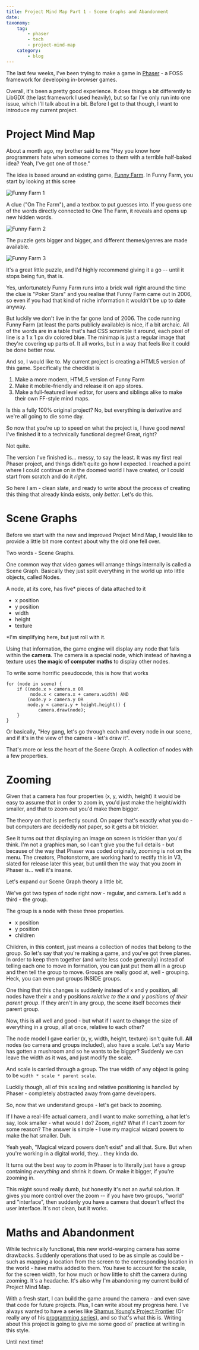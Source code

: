 ```yaml
---
title: Project Mind Map Part 1 - Scene Graphs and Abandonment
date: 
taxonomy:
    tag:
        - phaser
        - tech
        - project-mind-map
    category:
        - blog
---
```


The last few weeks, I've been trying to make a game in [Phaser](https://phaser.io) - a FOSS framework for developing in-browser games.

Overall, it's been a pretty good experience. It does things a bit differently to LibGDX (the last framework I used heavily), but so far I've only run into one issue, which I'll talk about in a bit. Before I get to that though, I want to introduce my current project.

# Project Mind Map

About a month ago, my brother said to me "Hey you know how programmers hate when someone comes to them with a terrible half-baked idea? Yeah, I've got one of those."

The idea is based around an existing game, [Funny Farm](http://shygypsy.com/farm/p.cgi). In Funny Farm, you start by looking at this scree

![Funny Farm 1](ff-1.png)

A clue ("On The Farm"), and a textbox to put guesses into. If you guess one of the words directly connected to One The Farm, it reveals and opens up new hidden words.

![Funny Farm 2](ff-2.png)

The puzzle gets bigger and bigger, and different themes/genres are made available.

![Funny Farm 3](ff-3.png)

It's a great little puzzle, and I'd highly recommend giving it a go -- until it stops being fun, that is.

Yes, unfortunately Funny Farm runs into a brick wall right around the time the clue is "Poker Stars" and you realise that Funny Farm came out in 2006, so even if you had that kind of niche information it wouldn't be up to date anyway.

But luckily we don't live in the far gone land of 2006. The code running Funny Farm (at least the parts publicly available) is nice, if a bit archaic. All of the words are in a table that's had CSS scramble it around, each pixel of line is a 1 x 1 px div colored blue. The minimap is just a regular image that they're covering up parts of. It all works, but in a way that feels like it could be done better now.

And so, I would like to. My current project is creating a HTML5 version of this game. Specifically the checklist is

 1. Make a more modern, HTML5 version of Funny Farm
 2. Make it mobile-friendly and release it on app stores.
 3. Make a full-featured level editor, for users and siblings alike to make their own FF-style mind maps.

Is this a fully 100% original project? No, but everything is derivative and we're all going to die some day.

So now that you're up to speed on what the project is, I have good news! I've finished it to a technically functional degree! Great, right?

Not quite.

The version I've finished is... messy, to say the least. It was my first real Phaser project, and things didn't quite go how I expected. I reached a point where I could continue on in the doomed world I have created, or I could start from scratch and do it *right*.

So here I am - clean slate, and ready to write about the process of creating this thing that already kinda exists, only *better*. Let's do this.

# Scene Graphs

Before we start with the new and improved Project Mind Map, I would like to provide a little bit more context about why the old one fell over.

Two words - Scene Graphs.

One common way that video games will arrange things internally is called a Scene Graph. Basically they just split everything in the world up into little objects, called Nodes.

A node, at its core, has five* pieces of data attached to it
 * x position 
 * y position
 * width
 * height
 * texture

*I'm simplifying here, but just roll with it.

Using that information, the game engine will display any node that falls within the **camera**. The camera is a special node, which instead of having a texture uses **the magic of computer maths** to display other nodes.

To write some horrific pseudocode, this is how that works

~~~~
for (node in scene) {
    if ((node.x > camera.x OR
         node.x < camera.x + camera.width) AND
        (node.y > camera.y OR
        node.y < camera.y + height.height)) {
            camera.draw(node);
    }
}
~~~~

Or basically, "Hey gang, let's go through each and every node in our scene, and if it's in the view of the camera - let's draw it".

That's more or less the heart of the Scene Graph. A collection of nodes with a few properties.

# Zooming

Given that a camera has four properties (x, y, width, height) it would be easy to assume that in order to zoom in, you'd just make the height/width smaller, and that to zoom out you'd make them bigger.

The theory on that is perfectly sound. On paper that's exactly what you do - but computers are decidedly *not* paper, so it gets a bit trickier.

See it turns out that displaying an image on screen is trickier than you'd think. I'm not a graphics man, so I can't give you the full details - but because of the way that Phaser was coded originally, zooming is not on the menu. The creators, Photonstorm, are working hard to rectify this in V3, slated for release later this year, but until then the way that you zoom in Phaser is... well it's insane.

Let's expand our Scene Graph theory a little bit.

We've got two types of node right now - regular, and camera. Let's add a third - the group.

The group is a node with these three properties.

 * x position
 * y position
 * children

Children, in this context, just means a collection of nodes that belong to the group. So let's say that you're making a game, and you've got three planes. In order to keep them together (and write less code generally) instead of telling each one to move in formation, you can just put them all in a group and then tell the group to move. Groups are really good at, well - grouping. Heck, you can even put groups INSIDE groups.

One thing that this changes is suddenly instead of x and y position, all nodes have their x and y positions *relative to the x and y positions of their parent group*. If they aren't in any group, the scene itself becomes their parent group.

Now, this is all well and good - but what if I want to change the size of everything in a group, all at once, relative to each other?

The node model I gave earlier (x, y, width, height, texture) isn't quite full. **All** nodes (so camera and groups included), also have a scale. Let's say Mario has gotten a mushroom and so he wants to be bigger? Suddenly we can leave the width as it was, and just modify the scale.

And scale is carried through a group. The true width of any object is going to be `width * scale * parent scale`.

Luckily though, all of this scaling and relative positioning is handled by Phaser - completely abstracted away from game developers.

So, now that we understand groups - let's get back to zooming.

If I have a real-life actual camera, and I want to make something, a hat let's say, look smaller - what would I do? Zoom, right? What if I can't zoom for some reason? The answer is simple - I use my magical wizard powers to make the hat smaller. Duh.

Yeah yeah, "Magical wizard powers don't exist" and all that. Sure. But when you're working in a digital world, they... they kinda do.

It turns out the best way to zoom in Phaser is to literally just have a group containing *everything* and shrink it down. Or make it bigger, if you're zooming in.

This might sound really dumb, but honestly it's not an awful solution. It gives you more control over the zoom -- if you have two groups, "world" and "interface", then suddenly you have a camera that doesn't effect the user interface. It's not clean, but it works.

# Maths and Abandonment

While technically functional, this new world-warping camera has some drawbacks. Suddenly operations that used to be as simple as could be - such as mapping a location from the screen to the corresponding location in the world - have maths added to them. You have to account for the scale, for the screen width, for how much or how little to shift the camera during zooming. It's a headache. It's also why I'm abandoning my current build of Project Mind Map.

With a fresh start, I can build the game around the camera - and even save that code for future projects. Plus, I can write about my progress here. I've always wanted to have a series like [Shamus Young's Project Frontier](https://www.shamusyoung.com/twentysidedtale/?p=11874) (Or really any of his [programming series](https://www.shamusyoung.com/twentysidedtale/?cat=66)), and so that's what this is. Writing about this project is going to give me some good ol' practice at writing in this style.

Until next time!